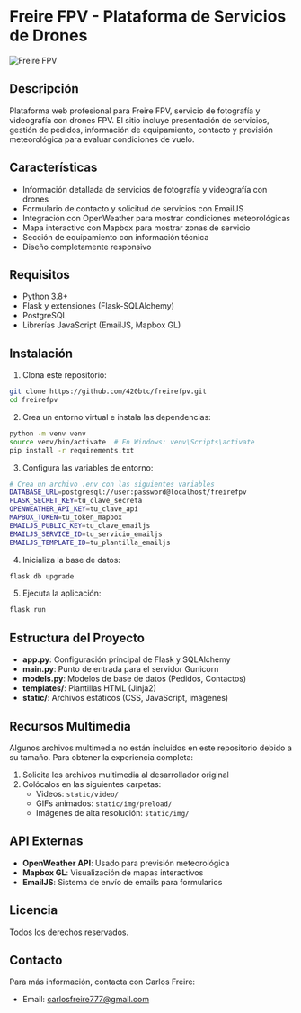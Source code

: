 # Freire FPV - Plataforma de Servicios de Drones

![Freire FPV](static/img/icons/logo.svg)

## Descripción

Plataforma web profesional para Freire FPV, servicio de fotografía y videografía con drones FPV. El sitio incluye presentación de servicios, gestión de pedidos, información de equipamiento, contacto y previsión meteorológica para evaluar condiciones de vuelo.

## Características

- Información detallada de servicios de fotografía y videografía con drones
- Formulario de contacto y solicitud de servicios con EmailJS
- Integración con OpenWeather para mostrar condiciones meteorológicas
- Mapa interactivo con Mapbox para mostrar zonas de servicio
- Sección de equipamiento con información técnica
- Diseño completamente responsivo

## Requisitos

- Python 3.8+
- Flask y extensiones (Flask-SQLAlchemy)
- PostgreSQL
- Librerías JavaScript (EmailJS, Mapbox GL)

## Instalación

1. Clona este repositorio:
```bash
git clone https://github.com/420btc/freirefpv.git
cd freirefpv
```

2. Crea un entorno virtual e instala las dependencias:
```bash
python -m venv venv
source venv/bin/activate  # En Windows: venv\Scripts\activate
pip install -r requirements.txt
```

3. Configura las variables de entorno:
```bash
# Crea un archivo .env con las siguientes variables
DATABASE_URL=postgresql://user:password@localhost/freirefpv
FLASK_SECRET_KEY=tu_clave_secreta
OPENWEATHER_API_KEY=tu_clave_api
MAPBOX_TOKEN=tu_token_mapbox
EMAILJS_PUBLIC_KEY=tu_clave_emailjs
EMAILJS_SERVICE_ID=tu_servicio_emailjs
EMAILJS_TEMPLATE_ID=tu_plantilla_emailjs
```

4. Inicializa la base de datos:
```bash
flask db upgrade
```

5. Ejecuta la aplicación:
```bash
flask run
```

## Estructura del Proyecto

- **app.py**: Configuración principal de Flask y SQLAlchemy
- **main.py**: Punto de entrada para el servidor Gunicorn
- **models.py**: Modelos de base de datos (Pedidos, Contactos)
- **templates/**: Plantillas HTML (Jinja2)
- **static/**: Archivos estáticos (CSS, JavaScript, imágenes)

## Recursos Multimedia

Algunos archivos multimedia no están incluidos en este repositorio debido a su tamaño. Para obtener la experiencia completa:

1. Solicita los archivos multimedia al desarrollador original
2. Colócalos en las siguientes carpetas:
   - Videos: `static/video/` 
   - GIFs animados: `static/img/preload/`
   - Imágenes de alta resolución: `static/img/`

## API Externas

- **OpenWeather API**: Usado para previsión meteorológica
- **Mapbox GL**: Visualización de mapas interactivos
- **EmailJS**: Sistema de envío de emails para formularios

## Licencia

Todos los derechos reservados.

## Contacto

Para más información, contacta con Carlos Freire:
- Email: carlosfreire777@gmail.com